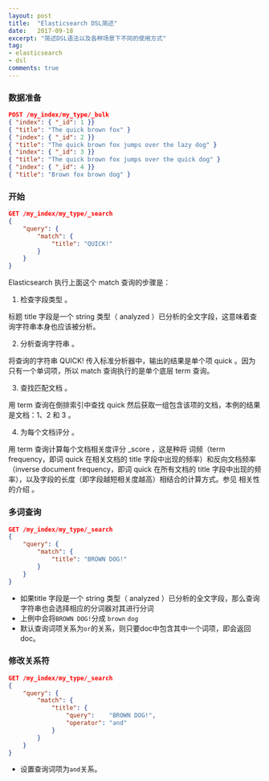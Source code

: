 ```yaml
---
layout: post
title:  "Elasticsearch DSL简述"
date:   2017-09-18
excerpt: "简述DSL语法以及各种场景下不同的使用方式"
tag:
- elasticsearch
- dsl
comments: true
---
```


### 数据准备

``` json
POST /my_index/my_type/_bulk
{ "index": { "_id": 1 }}
{ "title": "The quick brown fox" }
{ "index": { "_id": 2 }}
{ "title": "The quick brown fox jumps over the lazy dog" }
{ "index": { "_id": 3 }}
{ "title": "The quick brown fox jumps over the quick dog" }
{ "index": { "_id": 4 }}
{ "title": "Brown fox brown dog" }
```

### 开始

``` json
GET /my_index/my_type/_search
{
    "query": {
        "match": {
            "title": "QUICK!"
        }
    }
}
```
Elasticsearch 执行上面这个 match 查询的步骤是：

1. 检查字段类型 。

标题 title 字段是一个 string 类型（ analyzed ）已分析的全文字段，这意味着查询字符串本身也应该被分析。

2. 分析查询字符串 。

将查询的字符串 QUICK! 传入标准分析器中，输出的结果是单个项 quick 。因为只有一个单词项，所以 match 查询执行的是单个底层 term 查询。

3. 查找匹配文档 。

用 term 查询在倒排索引中查找 quick 然后获取一组包含该项的文档，本例的结果是文档：1、2 和 3 。

4. 为每个文档评分 。

用 term 查询计算每个文档相关度评分 _score ，这是种将 词频（term frequency，即词 quick 在相关文档的 title 字段中出现的频率）和反向文档频率（inverse document frequency，即词 quick 在所有文档的 title 字段中出现的频率），以及字段的长度（即字段越短相关度越高）相结合的计算方式。参见 相关性的介绍 。


### 多词查询

``` json
GET /my_index/my_type/_search
{
    "query": {
        "match": {
            "title": "BROWN DOG!"
        }
    }
}
```

* 如果title 字段是一个 string 类型（ analyzed ）已分析的全文字段，那么查询字符串也会选择相应的分词器对其进行分词
* 上例中会将```BROWN DOG!```分成 ```brown``` ```dog```
* 默认查询词项关系为```or```的关系，则只要doc中包含其中一个词项，即会返回doc。

### 修改关系符

``` json
GET /my_index/my_type/_search
{
    "query": {
        "match": {
            "title": {      
                "query":    "BROWN DOG!",
                "operator": "and"
            }
        }
    }
}
```

* 设置查询词项为```and```关系。